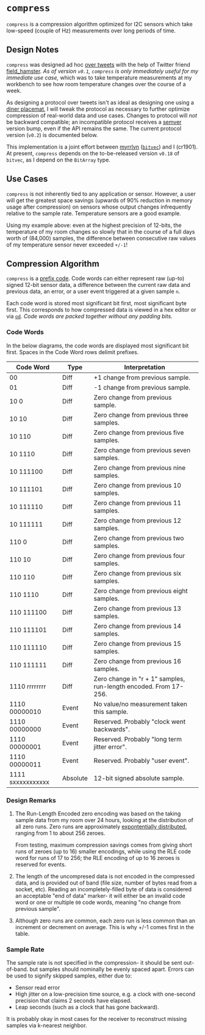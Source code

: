 # `compress`
`compress` is a compression algorithm optimized for I2C sensors which take
low-speed (couple of Hz) measurements over long periods of time.


## Design Notes
`compress` was designed ad hoc [over tweets](https://twitter.com/field_hamster/status/1283204695247347712)
with the help of Twitter friend [field_hamster](https://twitter.com/field_hamster).
_As of version `v0.1`, `compress` is only immediately useful for my immediate
use case,_ which was to take temperature measurements at my workbench to see
how room temperature changes over the course of a week.

As designing a protocol over tweets isn't as ideal as designing one using a [diner placemat](http://doc.cat-v.org/bell_labs/utf-8_history),
I will tweak the protocol as necessary to further optimize compression of real-world
data and use cases. Changes to protocol will _not_ be backward compatible;
an incompatible protocol receives a [semver](https://semver.org) version bump,
even if the API remains the same. The current protocol version (`v0.2`) is
documented below.

This implementation is a joint effort between [myrrlyn](https://twitter.com/myrrlyn)
([`bitvec`](https://github.com/myrrlyn/bitvec)) and I (cr1901). At present,
`compress` depends on the to-be-released version `v0.18` of `bitvec`, as I
depend on the `BitArray` type.

## Use Cases
`compress` is not inherently tied to any application or sensor. However, a user
will get the greatest space savings (upwards of 90% reduction in memory usage
after compression) on sensors whose output changes infrequently relative to the
sample rate. Temperature sensors are a good example.

Using my example above: even at the highest precision of 12-bits, the
temperature of my room changes so slowly that in the course of a full days
worth of (84,000) samples, the difference between consecutive raw values
of my temperature sensor never exceeded `+/-1`!

## Compression Algorithm
`compress` is a [prefix code](https://en.wikipedia.org/wiki/Prefix_code). Code
words can either represent raw (up-to) signed 12-bit sensor data, a difference
between the current raw data and previous data, an error, or a user event
triggered at a given sample `n`.

Each code word is stored most significant bit first, most significant byte
first. This corresponds to how compressed data is viewed in a hex editor or
via [`od`](https://en.wikipedia.org/wiki/Od_(Unix)). _Code words are packed
together without any padding bits._

### Code Words
In the below diagrams, the code words are displayed most significant bit first.
Spaces in the Code Word rows delimit prefixes.

|Code Word        |Type    |Interpretation                                                       |
|-----------------|--------|---------------------------------------------------------------------|
|00               |Diff    |+1 change from previous sample.                                      |
|01               |Diff    |-1 change from previous sample.                                      |
|10 0             |Diff    |Zero change from previous sample.                                    |
|10 10            |Diff    |Zero change from previous three samples.                             |
|10 110           |Diff    |Zero change from previous five samples.                              |
|10 1110          |Diff    |Zero change from previous seven samples.                             |
|10 111100        |Diff    |Zero change from previous nine samples.                              |
|10 111101        |Diff    |Zero change from previous 10 samples.                                |
|10 111110        |Diff    |Zero change from previous 11 samples.                                |
|10 111111        |Diff    |Zero change from previous 12 samples.                                |
|110 0            |Diff    |Zero change from previous two samples.                               |
|110 10           |Diff    |Zero change from previous four samples.                              |
|110 110          |Diff    |Zero change from previous six samples.                               |
|110 1110         |Diff    |Zero change from previous eight samples.                             |
|110 111100       |Diff    |Zero change from previous 13 samples.                                |
|110 111101       |Diff    |Zero change from previous 14 samples.                                |
|110 111110       |Diff    |Zero change from previous 15 samples.                                |
|110 111111       |Diff    |Zero change from previous 16 samples.                                |
|1110 rrrrrrrr    |Diff    |Zero change in "r + 1" samples, run-length encoded. From 17-256.     |
|1110 00000010    |Event   |No value/no measurement taken this sample.                           |
|1110 00000000    |Event   |Reserved. Probably "clock went backwards".                           |
|1110 00000001    |Event   |Reserved. Probably "long term jitter error".                         |
|1110 00000011    |Event   |Reserved. Probably "user event".                                     |
|1111 sxxxxxxxxxxx|Absolute|12-bit signed absolute sample.                                       |

### Design Remarks
1. The Run-Length Encoded zero encoding was based on the taking sample data
   from my room over 24 hours, looking at the distribution of all zero runs.
   Zero runs are approximately [expontentially distributed](https://en.wikipedia.org/wiki/Exponential_distribution),
   ranging from 1 to about 256 zeroes.

   From testing, maximum compression savings comes from giving short runs of
   zeroes (up to 16) smaller encodings, while using the RLE code word for runs
   of 17 to 256; the RLE encoding of up to 16 zeroes is reserved for events.

2. The length of the uncompresed data is not encoded in the compressed data,
   and is provided out of band (file size, number of bytes read from a socket,
   etc). Reading an incompletely-filled byte of data is considered an
   acceptable "end of data" marker- it will either be an invalid code word
   or one or multiple `00` code words, meaning "no change from previous
   sample".

3. Although zero runs are common, each zero run is less common than an
   increment or decrement on average. This is why +/-1 comes first in the
   table.

### Sample Rate
The sample rate is not specified in the compression- it should be sent
out-of-band. but samples should nominally be evenly spaced apart. Errors can be
used to signify skipped samples, either due to:
* Sensor read error
* High jitter on a low-precision time source, e.g. a clock with one-second precision that claims 2 seconds have elapsed.
* Leap seconds (such as a clock that has gone backward).

It is probably okay in most cases for the receiver to reconstruct
missing samples via k-nearest neighbor.
